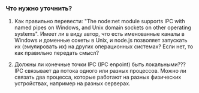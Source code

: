 ### Что нужно уточнить?

1. Как правильно перевести: "The node:net module supports IPC with named pipes on Windows, and Unix domain sockets on other operating systems". Имеет ли в виду автор, что есть именованные каналы в Windows и доменные сокеты в Unix, и node.js позволяет запускать их (эмулировать их) на других операционных системах? Если нет, то как правильно передать смысл?

2. Должны ли конечные точки IPC (IPC enpoint) быть локальными??? IPC связывает да потока одного или разных процессов. Можно ли связать два процесса, которые работают на разных физических устройствах, например на разных серверах.
